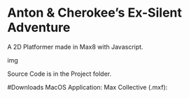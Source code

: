 # Anton & Cherokee’s Ex-Silent Adventure
A 2D Platformer made in Max8 with Javascript.

img


Source Code is in the Project folder.

#Downloads 
MacOS Application: 
Max Collective (.mxf): 
